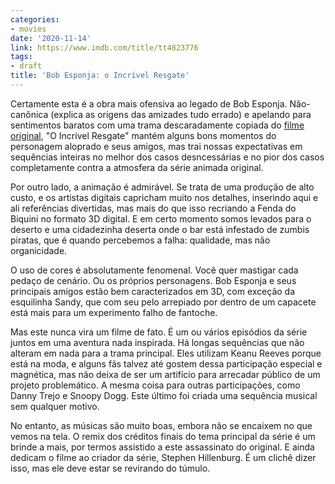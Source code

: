 ```yaml
---
categories:
- movies
date: '2020-11-14'
link: https://www.imdb.com/title/tt4823776
tags:
- draft
title: 'Bob Esponja: o Incrível Resgate'
---
```


Certamente esta é a obra mais ofensiva ao legado de Bob Esponja. Não-canônica (explica as origens das amizades tudo errado) e apelando para sentimentos baratos com uma trama descaradamente copiada do [filme original], "O Incrível Resgate" mantém alguns bons momentos do personagem aloprado e seus amigos, mas trai nossas expectativas em sequências inteiras no melhor dos casos desncessárias e no pior dos casos completamente contra a atmosfera da série animada original.

Por outro lado, a animação é admirável. Se trata de uma produção de alto custo, e os artistas digitais capricham muito nos detalhes, inserindo aqui e ali referências divertidas, mas mais do que isso recriando a Fenda do Biquini no formato 3D digital. E em certo momento somos levados para o deserto e uma cidadezinha deserta onde o bar está infestado de zumbis piratas, que é quando percebemos a falha: qualidade, mas não organicidade.

O uso de cores é absolutamente fenomenal. Você quer mastigar cada pedaço de cenário. Ou os próprios personagens. Bob Esponja e seus principais amigos estão bem caracterizados em 3D, com exceção da esquilinha Sandy, que com seu pelo arrepiado por dentro de um capacete está mais para um experimento falho de fantoche.

Mas este nunca vira um filme de fato. É um ou vários episódios da série juntos em uma aventura nada inspirada. Há longas sequências que não alteram em nada para a trama principal. Eles utilizam Keanu Reeves porque está na moda, e alguns fãs talvez até gostem dessa participação especial e magnética, mas não deixa de ser um artifício para arrecadar público de um projeto problemático. A mesma coisa para outras participações, como Danny Trejo e Snoopy Dogg. Este último foi criada uma sequência musical sem qualquer motivo.

No entanto, as músicas são muito boas, embora não se encaixem no que vemos na tela. O remix dos créditos finais do tema principal da série é um brinde a mais, por termos assistido a este assassinato do original. E ainda dedicam o filme ao criador da série, Stephen Hillenburg. É um clichê dizer isso, mas ele deve estar se revirando do túmulo.

[filme original]: /bob-esponja-o-filme